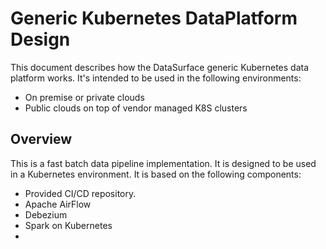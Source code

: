 # Generic Kubernetes DataPlatform Design

This document describes how the DataSurface generic Kubernetes data platform works. It's intended to be used in the following environments:

* On premise or private clouds
* Public clouds on top of vendor managed K8S clusters

## Overview

This is a fast batch data pipeline implementation. It is designed to be used in a Kubernetes environment. It is based on the following components:

* Provided CI/CD repository.
* Apache AirFlow
* Debezium
* Spark on Kubernetes
* 